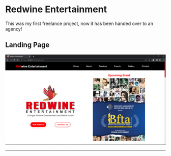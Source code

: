 # Redwine Entertainment

This was my first freelance project, now it has been handed over to an agency!

## Landing Page

![Landing Page](./Assets/Media/landing.png "Landing Page")

<hr>

